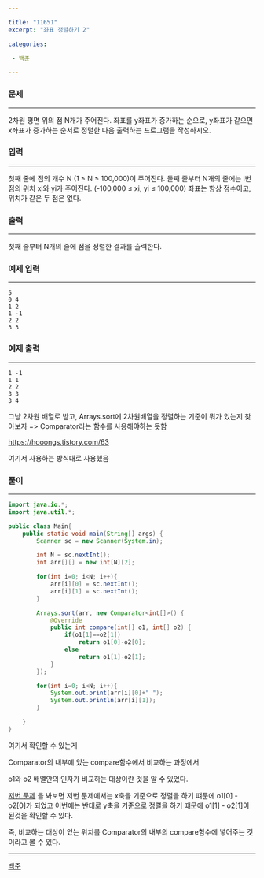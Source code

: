 ```yaml
---

title: "11651"
excerpt: "좌표 정렬하기 2"

categories:

 - 백준 

---
```


### 문제

---

2차원 평면 위의 점 N개가 주어진다. 좌표를 y좌표가 증가하는 순으로, y좌표가 같으면 x좌표가 증가하는 순서로 정렬한 다음 출력하는 프로그램을 작성하시오.



### 입력

---

첫째 줄에 점의 개수 N (1 ≤ N ≤ 100,000)이 주어진다. 둘째 줄부터 N개의 줄에는 i번점의 위치 xi와 yi가 주어진다. (-100,000 ≤ xi, yi ≤ 100,000) 좌표는 항상 정수이고, 위치가 같은 두 점은 없다.




### 출력

---

첫째 줄부터 N개의 줄에 점을 정렬한 결과를 출력한다.





### 예제 입력

---

```
5
0 4
1 2
1 -1
2 2
3 3
```



### 예제 출력

---

```
1 -1
1 1
2 2
3 3
3 4
```



그냥 2차원 배열로 받고, Arrays.sort에 2차원배열을 정렬하는 기준이 뭐가 있는지 찾아보자 => Comparator라는 함수를 사용해야하는 듯함

https://hooongs.tistory.com/63

여기서 사용하는 방식대로 사용했음



### 풀이

---

```java
import java.io.*;
import java.util.*;

public class Main{
    public static void main(String[] args) {
        Scanner sc = new Scanner(System.in);

        int N = sc.nextInt();
        int arr[][] = new int[N][2];

        for(int i=0; i<N; i++){
            arr[i][0] = sc.nextInt();
            arr[i][1] = sc.nextInt();
        }

        Arrays.sort(arr, new Comparator<int[]>() {
            @Override
            public int compare(int[] o1, int[] o2) {
                if(o1[1]==o2[1])
                    return o1[0]-o2[0];
                else
                    return o1[1]-o2[1];
            }
        });

        for(int i=0; i<N; i++){
            System.out.print(arr[i][0]+" ");
            System.out.println(arr[i][1]);
        }

    }
}
```

여기서 확인할 수 있는게 

Comparator의 내부에 있는 compare함수에서 비교하는 과정에서

o1와 o2 배열안의 인자가 비교하는 대상이란 것을 알 수 있었다.



[저번 문제](./2021-02-11650.md) 을 봐보면 저번 문제에서는 x축을 기준으로 정렬을 하기 떄문에 o1[0] - o2[0]가 되었고 이번에는 반대로 y축을 기준으로 정렬을 하기 떄문에 o1[1] - o2[1]이 된것을 확인할 수 있다.



즉, 비교하는 대상이 있는 위치를 Comparator의 내부의 compare함수에 넣어주는 것이라고 볼 수 있다.









---

[백준](https://www.acmicpc.net/problem/11651)



